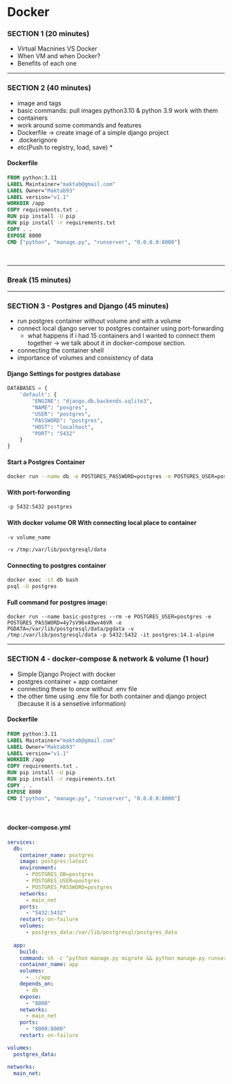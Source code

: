 
# Docker

### SECTION 1 (20 minutes)
 - Virtual Macnines VS Docker
 - When VM and when Docker?
 - Benefits of each one

---------------------------------------------------

### SECTION 2 (40 minutes)
 - image and tags
 - basic commands: pull images python3.10 & python 3.9 work with them
 - containers
 - work around some commands and features
 - Dockerfile -> create image of a simple django project
 - .dockerignore
 - etc(Push to registry, load, save) *


#### Dockerfile
```Dockerfile
FROM python:3.11
LABEL Maintainer="maktab@gmail.com"
LABEL Owner="Maktab93"
LABEL version="v1.1"
WORKDIR /app
COPY requirements.txt .
RUN pip install -U pip
RUN pip install -r requirements.txt
COPY . .
EXPOSE 8000
CMD ["python", "manage.py", "runserver", "0.0.0.0:8000"]
```
<br>


---------------------------------------------------

### Break (15 minutes)

---------------------------------------------------

### SECTION 3 - Postgres and Django (45 minutes)
 - run postgres container without volume and with a volume
 - connect local django server to postgres container using port-forwarding
   - what happens if i had 15 containers and I wanted to connect them together -> we talk about it in docker-compose section.
 - connecting the container shell
 - importance of volumes and consistency of data



#### Django Settings for postgres database
```python
DATABASES = {
    'default': {
        "ENGINE": "django.db.backends.sqlite3",
        "NAME": "posgres",
        "USER": "postgres",
        "PASSWORD": "postgres",
        "HOST": "localhost",
        "PORT": "5432"
    }
}
```

#### Start a Postgres Container
```bash
docker run --name db -e POSTGRES_PASSWORD=postgres -e POSTGRES_USER=postgres -d  postgres
```

#### With port-forwording
```bash
-p 5432:5432 postgres
```

#### With docker volume OR With connecting local place to container
```bash
-v volume_name

-v /tmp:/var/lib/postgresql/data
```


#### Connecting to postgres container
```bash
docker exec -it db bash
psql -U postgres
```

#### Full command for postgres image:
```
docker run --name basic-postgres --rm -e POSTGRES_USER=postgres -e POSTGRES_PASSWORD=4y7sV96vA9wv46VR -e PGDATA=/var/lib/postgresql/data/pgdata -v /tmp:/var/lib/postgresql/data -p 5432:5432 -it postgres:14.1-alpine
```

---------------------------------------------------

### SECTION 4 - docker-compose & network & volume (1 hour)
 - Simple Django Project with docker
 - postgres container + app container
 - connecting these to once without .env file
 - the other time using .env file for both container and django project (because it is a sensetive information)
 



#### Dockerfile
```Dockerfile
FROM python:3.11
LABEL Maintainer="maktab@gmail.com"
LABEL Owner="Maktab93"
LABEL version="v1.1"
WORKDIR /app
COPY requirements.txt .
RUN pip install -U pip
RUN pip install -r requirements.txt
COPY . .
EXPOSE 8000
CMD ["python", "manage.py", "runserver", "0.0.0.0:8000"]
```
<br>

#### docker-compose.yml
```yml
services:
  db:
    container_name: postgres
    image: postgres:latest
    environment:
      - POSTGRES_DB=postgres
      - POSTGRES_USER=postgres
      - POSTGRES_PASSWORD=postgres
    networks:
      - main_net
    ports:
      - "5432:5432"
    restart: on-failure
    volumes:
      - postgres_data:/var/lib/postgresql/postgres_data
    
  app:
    build: .
    command: sh -c "python manage.py migrate && python manage.py runserver 0.0.0.0:8000"
    container_name: app
    volumes: 
      - .:/app
    depends_on:
      - db
    expose:
      - "8000"
    networks:
      - main_net
    ports:
      - "8000:8000"
    restart: on-failure

volumes:
  postgres_data:

networks:
  main_net:

```


